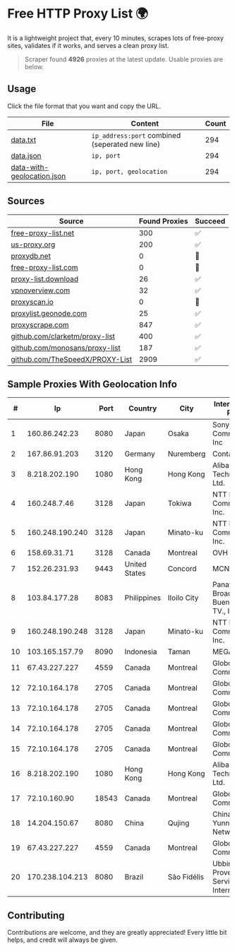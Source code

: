
# Free HTTP Proxy List 🌍

It is a lightweight project that, every 10 minutes, scrapes lots of free-proxy sites, validates if it works, and serves a clean proxy list.


> Scraper found **4926** proxies at the latest update. Usable proxies are below.

## Usage

Click the file format that you want and copy the URL.


|File|Content|Count|
|----|-------|-----|
|[data.txt](https://raw.githubusercontent.com/themiralay/Proxy-List-World/master/data.txt)|`ip_address:port` combined (seperated new line)|294|
|[data.json](https://raw.githubusercontent.com/themiralay/Proxy-List-World/master/data.json)|`ip, port`|294|
|[data-with-geolocation.json](https://raw.githubusercontent.com/themiralay/Proxy-List-World/master/data-with-geolocation.json)|`ip, port, geolocation`|294|

## Sources

|Source|Found Proxies|Succeed|
|------|-------------|-------|
|[free-proxy-list.net](https://free-proxy-list.net)|300|✅|
|[us-proxy.org](https://www.us-proxy.org)|200|✅|
|[proxydb.net](http://proxydb.net)|0|🚫|
|[free-proxy-list.com](https://free-proxy-list.com/?page=&port=&type%5B%5D=http&type%5B%5D=https&up_time=0&search=Search)|0|🚫|
|[proxy-list.download](https://www.proxy-list.download/HTTP)|26|✅|
|[vpnoverview.com](https://vpnoverview.com/privacy/anonymous-browsing/free-proxy-servers)|32|✅|
|[proxyscan.io](https://www.proxyscan.io)|0|🚫|
|[proxylist.geonode.com](https://proxylist.geonode.com/api/proxy-list?limit=300&page=1&sort_by=lastChecked&sort_type=desc&protocols=http,https)|25|✅|
|[proxyscrape.com](https://api.proxyscrape.com/v2/?request=displayproxies&protocol=http&timeout=10000&country=all&ssl=all&anonymity=all)|847|✅|
|[github.com/clarketm/proxy-list](https://raw.githubusercontent.com/clarketm/proxy-list/master/proxy-list-raw.txt)|400|✅|
|[github.com/monosans/proxy-list](https://raw.githubusercontent.com/monosans/proxy-list/main/proxies/http.txt)|187|✅|
|[github.com/TheSpeedX/PROXY-List](https://raw.githubusercontent.com/TheSpeedX/PROXY-List/master/http.txt)|2909|✅|


## Sample Proxies With Geolocation Info

|#|Ip|Port|Country|City|Internet Service Provider|
|-|--|----|-------|----|-------------------------|
|1|160.86.242.23|8080|Japan|Osaka|Sony Network Communications Inc|
|2|167.86.91.203|3120|Germany|Nuremberg|Contabo GmbH|
|3|8.218.202.190|1080|Hong Kong|Hong Kong|Alibaba (US) Technology Co., Ltd.|
|4|160.248.7.46|3128|Japan|Tokiwa|NTT PC Communications, Inc.|
|5|160.248.190.240|3128|Japan|Minato-ku|NTT PC Communications, Inc.|
|6|158.69.31.71|3128|Canada|Montreal|OVH Hosting|
|7|152.26.231.93|9443|United States|Concord|MCNC|
|8|103.84.177.28|8083|Philippines|Iloilo City|Panay Broadband / Buenavista Cable TV., Inc.|
|9|160.248.190.248|3128|Japan|Minato-ku|NTT PC Communications, Inc.|
|10|103.165.157.79|8090|Indonesia|Taman|MEGADATA-ISP|
|11|67.43.227.227|4559|Canada|Montreal|GloboTech Communications|
|12|72.10.164.178|2705|Canada|Montreal|GloboTech Communications|
|13|72.10.164.178|2705|Canada|Montreal|GloboTech Communications|
|14|72.10.164.178|2705|Canada|Montreal|GloboTech Communications|
|15|72.10.164.178|2705|Canada|Montreal|GloboTech Communications|
|16|8.218.202.190|1080|Hong Kong|Hong Kong|Alibaba (US) Technology Co., Ltd.|
|17|72.10.160.90|18543|Canada|Montreal|GloboTech Communications|
|18|14.204.150.67|8080|China|Qujing|China Unicom Yunnan Province Network|
|19|67.43.227.227|4559|Canada|Montreal|GloboTech Communications|
|20|170.238.104.213|8080|Brazil|São Fidélis|Ubbinet Provedor de Servicos de Internet Ltda ME|



## Contributing

Contributions are welcome, and they are greatly appreciated! Every
little bit helps, and credit will always be given.

